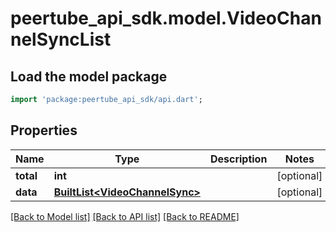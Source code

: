 # peertube_api_sdk.model.VideoChannelSyncList

## Load the model package
```dart
import 'package:peertube_api_sdk/api.dart';
```

## Properties
Name | Type | Description | Notes
------------ | ------------- | ------------- | -------------
**total** | **int** |  | [optional] 
**data** | [**BuiltList&lt;VideoChannelSync&gt;**](VideoChannelSync.md) |  | [optional] 

[[Back to Model list]](../README.md#documentation-for-models) [[Back to API list]](../README.md#documentation-for-api-endpoints) [[Back to README]](../README.md)


